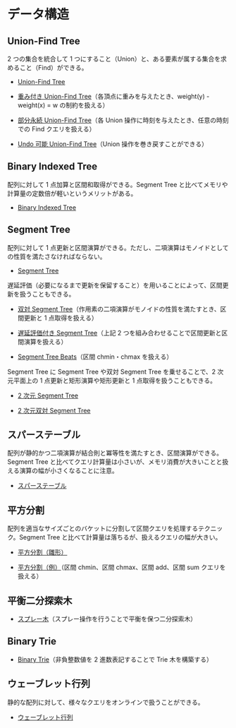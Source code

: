 # データ構造

## Union-Find Tree

2 つの集合を統合して 1 つにすること（Union）と、ある要素が属する集合を求めること（Find）ができる。

- [Union-Find Tree](Union_Find_Tree.hpp)

- [重み付き Union-Find Tree](Weighted_Union_Find_Tree.hpp)（各頂点に重みを与えたとき、weight(y) - weight(x) = w の制約を扱える）

- [部分永続 Union-Find Tree](Partitially_Persistent_Union_Find_Tree.hpp)（各 Union 操作に時刻を与えたとき、任意の時刻での Find クエリを扱える）

- [Undo 可能 Union-Find Tree](Undo_Union_Find_Tree.hpp)（Union 操作を巻き戻すことができる）

## Binary Indexed Tree

配列に対して 1 点加算と区間和取得ができる。Segment Tree と比べてメモリや計算量の定数倍が軽いというメリットがある。

- [Binary Indexed Tree](Binary_Indexed_Tree.hpp)

## Segment Tree

配列に対して 1 点更新と区間演算ができる。ただし、二項演算はモノイドとしての性質を満たさなければならない。

- [Segment Tree](Segment_Tree.hpp)

遅延評価（必要になるまで更新を保留すること）を用いることによって、区間更新を扱うこともできる。

- [双対 Segment Tree](Dual_Segment_Tree.hpp)（作用素の二項演算がモノイドの性質を満たすとき、区間更新と 1 点取得を扱える）

- [遅延評価付き Segment Tree](Lazy_Segment_Tree.hpp)（上記 2 つを組み合わせることで区間更新と区間演算を扱える）

- [Segment Tree Beats](Segment_Tree_Beats.hpp)（区間 chmin・chmax を扱える）

Segment Tree に Segment Tree や双対 Segment Tree を乗せることで、2 次元平面上の 1 点更新と矩形演算や矩形更新と 1 点取得を扱うこともできる。

- [2 次元 Segment Tree](Segment_Tree_2D.hpp)

- [2 次元双対 Segment Tree](Dual_Segment_Tree_2D.hpp)

## スパーステーブル

配列が静的かつ二項演算が結合則と冪等性を満たすとき、区間演算ができる。Segment Tree と比べてクエリ計算量は小さいが、メモリ消費が大きいことと扱える演算の幅が小さくなることに注意。

- [スパーステーブル](Sparse_Table.hpp)

## 平方分割

配列を適当なサイズごとのバケットに分割して区間クエリを処理するテクニック。Segment Tree と比べて計算量は落ちるが、扱えるクエリの幅が大きい。

- [平方分割（雛形）](Sqrt_Decomposition_Template.hpp)

- [平方分割（例）](Sqrt_Decomposition_Example.hpp)（区間 chmin、区間 chmax、区間 add、区間 sum クエリを扱える）

## 平衡二分探索木

- [スプレー木](Splay_Tree.hpp)（スプレー操作を行うことで平衡を保つ二分探索木）

## Binary Trie

- [Binary Trie](Binary_Trie.hpp)（非負整数値を 2 進数表記することで Trie 木を構築する）

## ウェーブレット行列

静的な配列に対して、様々なクエリをオンラインで扱うことができる。

- [ウェーブレット行列](Wavelet_Matrix.hpp)
